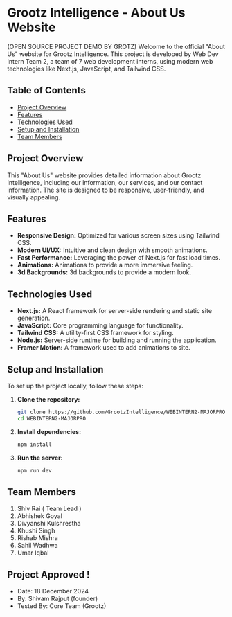 # Grootz Intelligence - About Us Website
(OPEN SOURCE PROJECT DEMO BY GROTZ)
Welcome to the official "About Us" website for Grootz Intelligence. This project is developed by Web Dev Intern Team 2, a team of 7 web development interns, using modern web technologies like Next.js, JavaScript, and Tailwind CSS.

## Table of Contents

- [Project Overview](#project-overview)
- [Features](#features)
- [Technologies Used](#technologies-used)
- [Setup and Installation](#setup-and-installation)
- [Team Members](#team-members)

## Project Overview

This "About Us" website provides detailed information about Grootz Intelligence, including our information, our services, and our contact information. The site is designed to be responsive, user-friendly, and visually appealing.

## Features

- **Responsive Design:** Optimized for various screen sizes using Tailwind CSS.
- **Modern UI/UX:** Intuitive and clean design with smooth animations.
- **Fast Performance:** Leveraging the power of Next.js for fast load times.
- **Animations:** Animations to provide a more immersive feeling.
- **3d Backgrounds:** 3d backgrounds to provide a modern look.



## Technologies Used

- **Next.js:** A React framework for server-side rendering and static site generation.
- **JavaScript:** Core programming language for functionality.
- **Tailwind CSS:** A utility-first CSS framework for styling.
- **Node.js:** Server-side runtime for building and running the application.
- **Framer Motion:** A framework used to add animations to site.

## Setup and Installation

To set up the project locally, follow these steps:

1. **Clone the repository:** 

   ```bash
   git clone https://github.com/GrootzIntelligence/WEBINTERN2-MAJORPRO.git
   cd WEBINTERN2-MAJORPRO
   ```

2. **Install dependencies:** 
   ```bash
   npm install
   ```

3. **Run the server:** 
   ```bash
   npm run dev
   ```


## Team Members

1. Shiv Rai ( Team Lead )
2. Abhishek Goyal
3. Divyanshi Kulshrestha
4. Khushi Singh
5. Rishab Mishra
6. Sahil Wadhwa
7. Umar Iqbal


## Project Approved !
- Date: 18 December 2024
- By: Shivam Rajput (founder)
- Tested By: Core Team (Grootz)
